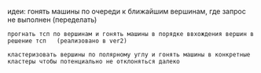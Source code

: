 идеи:
	гонять машины по очереди к ближайшим вершинам, где запрос не выполнен    (переделать)

	прогнать тсп по вершинам и гонять машины в порядке ввхождения вершин в решение тсп   (реализовано в ver2)

	кластеризовать вершины по полярному углу и гонять машины в конкретные кластеры чтобы потенциально не отклоняться далеко